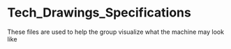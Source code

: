 # Tech_Drawings_Specifications
These files are used to help the group visualize what the machine may look like
